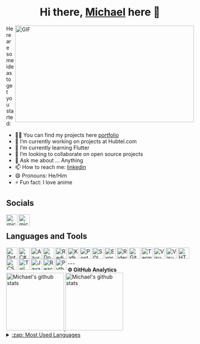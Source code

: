 <h1 align="center"> Hi there, <a href="https://www.linkedin.com/in/nchormichael/">Michael</a> here 👋</h1>

<img align="right" alt="GIF" src="https://64.media.tumblr.com/0870408ef69639327475f93f665ac490/92c7bc6db974c4d5-ab/s2048x3072/ee299068d73c2a392fc857eef0b8dd7bb830351e.gif" width="480" height="260px" />

Here are some ideas to get you started:

- 🧑‍💻 You can find my projects here [portfolio]
- 🔭 I’m currently working on projects at Hubtel.com
- 🌱 I’m currently learning Flutter
- 👯 I’m looking to collaborate on open source projects
- 💬 Ask me about ... Anything
- 📫 How to reach me: [linkedin]
- 😄 Pronouns: He/Him
- ⚡ Fun fact: I love anime

## Socials

[<img align="left" alt="michaelnchor | LinkedIn" width="30px" src="https://img.icons8.com/?size=100&id=MR3dZdlA53te&format=png&color=000000" />][linkedin]

[<img align="left" alt="michaelnchor | WhatsApp" width="30px" src="https://img.icons8.com/?size=100&id=DUEq8l5qTqBE&format=png&color=000000" />][whatsapp]

<br />

## Languages and Tools

<img align="left" alt="Dotnet" width="30px" src="https://static-00.iconduck.com/assets.00/dotnet-icon-2048x2048-6nj1im30.png" />

<img align="left" alt="C#" width="30px" src="https://img.icons8.com/?size=100&id=2T6TKY6whzgV&format=png&color=000000" />

<img align="left" alt="Azure Devops" width="30px" src="https://img.icons8.com/?size=100&id=S4wbdK79E23a&format=png&color=000000" />

<img align="left" alt="Docker" width="30px" src="https://img.icons8.com/?size=100&id=Wln8Z3PcXanx&format=png&color=000000" />

<img align="left" alt="Redis" width="30px" src="https://img.icons8.com/?size=100&id=wIbWQHJLwHxp&format=png&color=000000" />

<img align="left" alt="Kafka" width="30px" src="https://img.icons8.com/?size=100&id=fOhLNqGJsUbJ&format=png&color=000000" />

<img align="left" alt="Postgres" width="30px" src="https://img.icons8.com/?size=100&id=38561&format=png&color=000000" />

<img align="left" alt="SQL Server" width="30px" src="https://img.icons8.com/?size=100&id=laYYF3dV0Iew&format=png&color=000000" />

<img align="left" alt="Express Js" width="30px" src="https://img.icons8.com/?size=100&id=2ZOaTclOqD4q&format=png&color=000000" />

<img align="left" alt="Rider" width="30px" src="https://img.icons8.com/?size=100&id=UE01mCLFBOl4&format=png&color=000000" />

<img align="left" alt="Git" width="30px" src="https://img.icons8.com/?size=100&id=20906&format=png&color=000000" />

<img align="left" alt="Terminal" width="30px" src="https://img.icons8.com/?size=100&id=10250&format=png&color=000000" />

<img align="left" alt="Visual Studio Code" width="30px" src="https://img.icons8.com/?size=100&id=0OQR1FYCuA9f&format=png&color=000000" />

<img align="left" alt="Visual Studio" width="30px" src="https://img.icons8.com/?size=100&id=y7WGoWNuIWac&format=png&color=000000" />

<img align="left" alt="HTML" width="30px" src="https://img.icons8.com/?size=100&id=20909&format=png&color=000000" />

<img align="left" alt="CSS" width="30px" src="https://img.icons8.com/?size=100&id=7gdY5qNXaKC0&format=png&color=000000" />

<img align="left" alt="Tailwind" width="30px" src="https://img.icons8.com/?size=100&id=x7XMNGh2vdqA&format=png&color=000000" />

<img align="left" alt="Javascript" width="30px" src="https://img.icons8.com/?size=100&id=PXTY4q2Sq2lG&format=png&color=000000" />

<img align="left" alt="React" width="30px" src="https://img.icons8.com/?size=100&id=asWSSTBrDlTW&format=png&color=000000" />

<img align="left" alt="Python" width="30px" src="https://img.icons8.com/?size=100&id=hGdCwhSHUe6L&format=png&color=000000" />

<br />
<br />
---

<summary><b>⚙️ GitHub Analytics</b></summary>
<a href="https://github.com/michaelnchor">
   <img height="155em" src="https://raw.githubusercontent.com/michaelnchor/github-card-template/master/profile-summary-card-output/github_dark/0-profile-details.svg" alt="Michael's github stats" />
    <img height="155em" src="https://raw.githubusercontent.com/michaelnchor/github-card-template/master/profile-summary-card-output/github_dark/3-stats.svg" alt="Michael's github stats" />
<br>

<!--<details>
  <summary>:zap: GitHub Stats</summary>

  <img align="left" alt="Michael's GitHub Stats" src="https://github-readme-stats.vercel.app/api?username=michaelnchor&show_icons=true&hide_border=true" />

</details>
-->

<details>
  <summary>:zap: Most Used Languages</summary>

<img align="left" alt="Michael's GitHub Top Languages" src="https://github-readme-stats.vercel.app/api/top-langs/?username=michaelnchor" />

</details>

[portfolio]: https://nchormichael-porfolio.onrender.com
[linkedin]: https://www.linkedin.com/in/nchormichael
[whatsapp]: https://wa.link/hrbsrg

